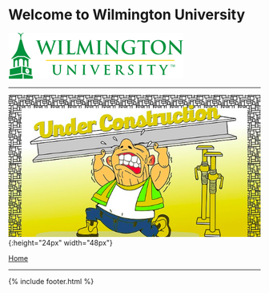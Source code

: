 # Welcome to Wilmington University

![Image](Images/wilmu-logo.png "Welcome to Wilmington University")

---

![Image](Images/under-construction.png) {:height="24px" width="48px"}


[Home](https://tuojeanbaptiste.github.io/TeamC/)

----

{% include footer.html %}

